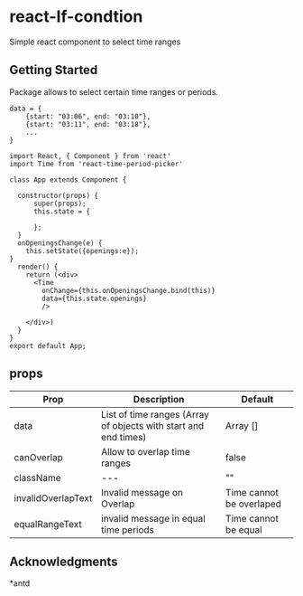 # react-If-condtion

Simple react component to select time ranges

## Getting Started

Package allows to select certain time ranges or periods.

```
data = {
    {start: "03:06", end: "03:10"},
    {start: "03:11", end: "03:18"},
    ...
}
```


```
import React, { Component } from 'react'
import Time from 'react-time-period-picker'

class App extends Component {

  constructor(props) {
      super(props);
      this.state = {
       
      };
  }
  onOpeningsChange(e) {
    this.setState({openings:e});
}
  render() {
    return (<div>
      <Time
        onChange={this.onOpeningsChange.bind(this)}
        data={this.state.openings}
        />
                            
    </div>)
  }
}
export default App;
```
## props

| Prop | Description | Default
| --- | --- | -- |
| data | List of time ranges (Array of objects with start and end times)  | Array [] |
| canOverlap | Allow to overlap time ranges | false |
| className | --- | ""
| invalidOverlapText | Invalid message on Overlap | Time cannot be overlaped |
| equalRangeText | invalid message in equal time periods | Time cannot be equal | 
## Acknowledgments
*antd

